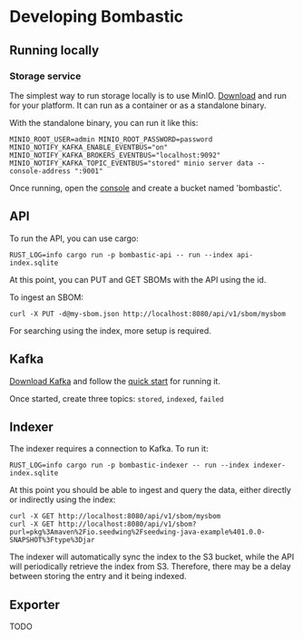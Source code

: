 # Developing Bombastic

## Running locally

### Storage service

The simplest way to run storage locally is to use MinIO. [Download](https://min.io/download) and run for your platform. It can run as a container or as a standalone binary. 

With the standalone binary, you can run it like this:

```
MINIO_ROOT_USER=admin MINIO_ROOT_PASSWORD=password MINIO_NOTIFY_KAFKA_ENABLE_EVENTBUS="on" MINIO_NOTIFY_KAFKA_BROKERS_EVENTBUS="localhost:9092" MINIO_NOTIFY_KAFKA_TOPIC_EVENTBUS="stored" minio server data --console-address ":9001"
```

Once running, open the [console](http://localhost:9001) and create a bucket named 'bombastic'.

## API

To run the API, you can use cargo:

```
RUST_LOG=info cargo run -p bombastic-api -- run --index api-index.sqlite
```

At this point, you can PUT and GET SBOMs with the API using the id.

To ingest an SBOM:

```
curl -X PUT -d@my-sbom.json http://localhost:8080/api/v1/sbom/mysbom
```

For searching using the index, more setup is required.

## Kafka

[Download Kafka](https://kafka.apache.org/downloads) and follow the [quick start](https://kafka.apache.org/quickstart) for running it.

Once started, create three topics: `stored`, `indexed`, `failed`


## Indexer

The indexer requires a connection to Kafka. To run it:

```
RUST_LOG=info cargo run -p bombastic-indexer -- run --index indexer-index.sqlite
```

At this point you should be able to ingest and query the data, either directly or indirectly using the index:

```
curl -X GET http://localhost:8080/api/v1/sbom/mysbom
curl -X GET http://localhost:8080/api/v1/sbom?purl=pkg%3Amaven%2Fio.seedwing%2Fseedwing-java-example%401.0.0-SNAPSHOT%3Ftype%3Djar
```

The indexer will automatically sync the index to the S3 bucket, while the API will periodically retrieve the index from S3. Therefore, there may be a delay between storing the entry and it being indexed.

## Exporter

TODO
